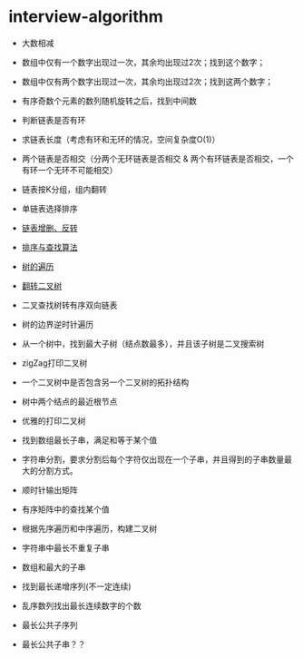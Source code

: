 ﻿# interview-algorithm
- 大数相减

- 数组中仅有一个数字出现过一次，其余均出现过2次；找到这个数字；

- 数组中仅有两个数字出现过一次，其余均出现过2次；找到这两个数字；

- 有序奇数个元素的数列随机旋转之后，找到中间数

- 判断链表是否有环

- 求链表长度（考虑有环和无环的情况，空间复杂度O(1)）

- 两个链表是否相交（分两个无环链表是否相交 & 两个有环链表是否相交，一个有环一个无环不可能相交）

- 链表按K分组，组内翻转

- 单链表选择排序

- [链表增删、反转](https://github.com/luckyPT/luckyPT/blob/master/docs/interview/list.md)

- [排序与查找算法](https://github.com/luckyPT/luckyPT/blob/master/docs/interview/dataStructureAndAlgorithms.md)

- [树的遍历](https://github.com/luckyPT/luckyPT/blob/master/docs/interview/dataStructureAndAlgorithms.md)

- [翻转二叉树](https://github.com/luckyPT/luckyPT/blob/master/docs/interview/tree.md)

- 二叉查找树转有序双向链表

- 树的边界逆时针遍历

- 从一个树中，找到最大子树（结点数最多），并且该子树是二叉搜索树

- zigZag打印二叉树

- 一个二叉树中是否包含另一个二叉树的拓扑结构

- 树中两个结点的最近根节点

- 优雅的打印二叉树

- 找到数组最长子串，满足和等于某个值

- 字符串分割，要求分割后每个字符仅出现在一个子串，并且得到的子串数量最大的分割方式。

- 顺时针输出矩阵

- 有序矩阵中的查找某个值

- 根据先序遍历和中序遍历，构建二叉树

- 字符串中最长不重复子串

- 数组和最大的子串

- 找到最长递增序列(不一定连续)

- 乱序数列找出最长连续数字的个数

- 最长公共子序列

- 最长公共子串？？
